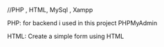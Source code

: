 //PHP , HTML, MySql , Xampp

PHP: for backend i used in this project PHPMyAdmin

HTML: Create a simple form using HTML

